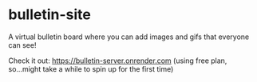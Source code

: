# bulletin-site
A virtual bulletin board where you can add images and gifs that everyone can see!

Check it out: https://bulletin-server.onrender.com (using free plan, so...might take a while to spin up for the first time)
